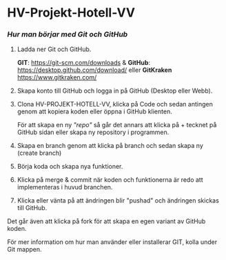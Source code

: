 # HV-Projekt-Hotell-VV

### _*Hur man börjar med Git och GitHub*_

1. Ladda ner Git och GitHub.

   **GIT**: https://git-scm.com/downloads & **GitHub**: https://desktop.github.com/download/
   eller **GitKraken** https://www.gitkraken.com/

2. Skapa konto till GitHub och logga in på GitHub (Desktop eller Webb).
3. Clona HV-PROJEKT-HOTELL-VV, klicka på Code och sedan antingen genom att kopiera koden eller öppna i GitHub klienten.

   För att skapa en ny _"repo"_ så går det annars att klicka på + tecknet på GitHub sidan eller skapa ny repository i programmen.
   
5. Skapa en branch genom att klicka på branch och sedan skapa ny (create branch)
6. Börja koda och skapa nya funktioner.
7. Klicka på merge & commit när koden och funktionerna är redo att implementeras i huvud branchen.
8. Klicka eller vänta på att ändringen blir "pushad" och ändringen skickas till GitHub.

Det går även att klicka på fork för att skapa en egen variant av GitHub koden.

För mer information om hur man använder eller installerar GIT, kolla under Git mappen.
